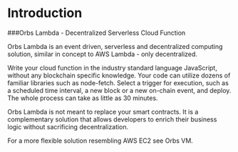 # Introduction

###Orbs Lambda - Decentralized Serverless Cloud Function

Orbs Lambda is an event driven, serverless and decentralized computing solution, similar in concept to AWS Lambda - only decentralized.

Write your cloud function in the industry standard language JavaScript, without any blockchain specific knowledge. Your code can utilize dozens of familiar libraries such as node-fetch. Select a trigger for execution, such as a scheduled time interval, a new block or a new on-chain event, and deploy. The whole process can take as little as 30 minutes.

Orbs Lambda is not meant to replace your smart contracts. It is a complementary solution that allows developers to enrich their business logic without sacrificing decentralization.

For a more flexible solution resembling AWS EC2 see Orbs VM.

